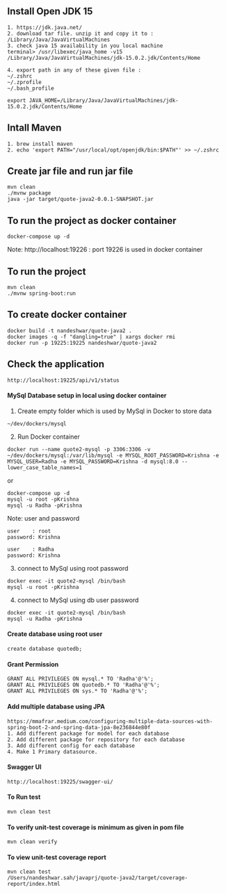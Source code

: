 ## Install Open JDK 15

```
1. https://jdk.java.net/
2. download tar file. unzip it and copy it to : /Library/Java/JavaVirtualMachines
3. check java 15 availability in you local machine
terminal> /usr/libexec/java_home -v15
/Library/Java/JavaVirtualMachines/jdk-15.0.2.jdk/Contents/Home

4. export path in any of these given file : 
~/.zshrc
~/.zprofile
~/.bash_profile

export JAVA_HOME=/Library/Java/JavaVirtualMachines/jdk-15.0.2.jdk/Contents/Home
```

## Intall Maven

```
1. brew install maven
2. echo 'export PATH="/usr/local/opt/openjdk/bin:$PATH"' >> ~/.zshrc
```

## Create jar file and run jar file

```
mvn clean
./mvnw package
java -jar target/quote-java2-0.0.1-SNAPSHOT.jar
```

## To run the project as docker container

```
docker-compose up -d
```

Note: http://localhost:19226  : port 19226 is used in docker container

## To run the project

```
mvn clean
./mvnw spring-boot:run
```

## To create docker container

```
docker build -t nandeshwar/quote-java2 .
docker images -q -f "dangling=true" | xargs docker rmi
docker run -p 19225:19225 nandeshwar/quote-java2
```

## Check the application

```
http://localhost:19225/api/v1/status
```

#### MySql Database setup in local using docker container

1. Create empty folder which is used by MySql in Docker to store data

```
~/dev/dockers/mysql
```

2. Run Docker container

```
docker run --name quote2-mysql -p 3306:3306 -v ~/dev/dockers/mysql:/var/lib/mysql -e MYSQL_ROOT_PASSWORD=Krishna -e MYSQL_USER=Radha -e MYSQL_PASSWORD=Krishna -d mysql:8.0 --lower_case_table_names=1
```

or

```
docker-compose up -d
mysql -u root -pKrishna
mysql -u Radha -pKrishna
```

Note: user and password

```
user    : root
password: Krishna

user    : Radha
password: Krishna

```

3. connect to MySql using root password

```
docker exec -it quote2-mysql /bin/bash
mysql -u root -pKrishna
```

4. connect to MySql using db user password

```
docker exec -it quote2-mysql /bin/bash
mysql -u Radha -pKrishna
```

#### Create database using root user

```
create database quotedb;
```

#### Grant Permission

```
GRANT ALL PRIVILEGES ON mysql.* TO 'Radha'@'%';
GRANT ALL PRIVILEGES ON quotedb.* TO 'Radha'@'%';
GRANT ALL PRIVILEGES ON sys.* TO 'Radha'@'%';
```

#### Add multiple database using JPA

```
https://mmafrar.medium.com/configuring-multiple-data-sources-with-spring-boot-2-and-spring-data-jpa-8e236844e80f
1. Add different package for model for each database
2. Add different package for repository for each database
3. Add different config for each database
4. Make 1 Primary datasource.
```

#### Swagger UI

```
http://localhost:19225/swagger-ui/
```

#### To Run test

```
mvn clean test
```

#### To verify unit-test coverage is minimum as given in pom file

```
mvn clean verify
```

#### To view unit-test coverage report

```
mvn clean test
/Users/nandeshwar.sah/javaprj/quote-java2/target/coverage-report/index.html
```




